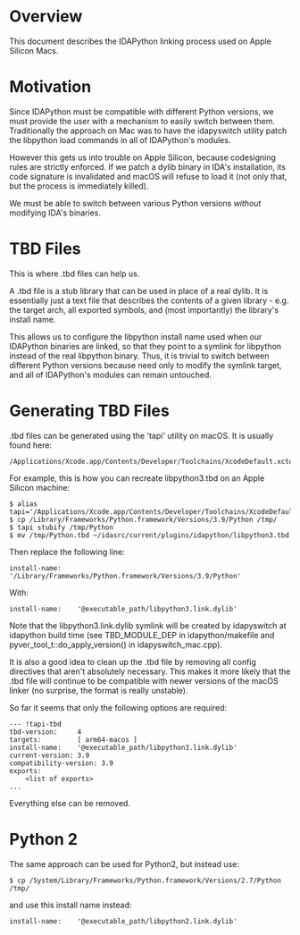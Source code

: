 Overview
========

This document describes the IDAPython linking process used on Apple Silicon Macs.

Motivation
==========

Since IDAPython must be compatible with different Python versions, we must provide the user with
a mechanism to easily switch between them. Traditionally the approach on Mac was to have the
idapyswitch utility patch the libpython load commands in all of IDAPython's modules.

However this gets us into trouble on Apple Silicon, because codesigning rules are strictly enforced.
If we patch a dylib binary in IDA's installation, its code signature is invalidated and macOS will
refuse to load it (not only that, but the process is immediately killed).

We must be able to switch between various Python versions _without_ modifying IDA's binaries.

TBD Files
=========

This is where .tbd files can help us.

A .tbd file is a stub library that can be used in place of a real dylib. It is essentially just a text file
that describes the contents of a given library - e.g. the target arch, all exported symbols, and (most importantly)
the library's install name.

This allows us to configure the libpython install name used when our IDAPython binaries are linked, so that they
point to a symlink for libpython instead of the real libpython binary. Thus, it is trivial to switch between
different Python versions because need only to modify the symlink target, and all of IDAPython's modules can
remain untouched.

Generating TBD Files
====================

.tbd files can be generated using the 'tapi' utility on macOS. It is usually found here:

    /Applications/Xcode.app/Contents/Developer/Toolchains/XcodeDefault.xctoolchain/usr/bin/tapi

For example, this is how you can recreate libpython3.tbd on an Apple Silicon machine:

    $ alias tapi='/Applications/Xcode.app/Contents/Developer/Toolchains/XcodeDefault.xctoolchain/usr/bin/tapi'
    $ cp /Library/Frameworks/Python.framework/Versions/3.9/Python /tmp/
    $ tapi stubify /tmp/Python
    $ mv /tmp/Python.tbd ~/idasrc/current/plugins/idapython/libpython3.tbd

Then replace the following line:

    install-name:    '/Library/Frameworks/Python.framework/Versions/3.9/Python'

With:

    install-name:    '@executable_path/libpython3.link.dylib'

Note that the libpython3.link.dylib symlink will be created by idapyswitch at idapython build time
(see TBD_MODULE_DEP in idapython/makefile and pyver_tool_t::do_apply_version() in idapyswitch_mac.cpp).

It is also a good idea to clean up the .tbd file by removing all config directives that aren't
absolutely necessary. This makes it more likely that the .tbd file will continue to be compatible
with newer versions of the macOS linker (no surprise, the format is really unstable).

So far it seems that only the following options are required:

    --- !tapi-tbd
    tbd-version:     4
    targets:         [ arm64-macos ]
    install-name:    '@executable_path/libpython3.link.dylib'
    current-version: 3.9
    compatibility-version: 3.9
    exports:
        <list of exports>
    ...

Everything else can be removed.

Python 2
========

The same approach can be used for Python2, but instead use:

    $ cp /System/Library/Frameworks/Python.framework/Versions/2.7/Python /tmp/

and use this install name instead:

    install-name:    '@executable_path/libpython2.link.dylib'
